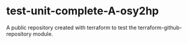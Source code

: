 # test-unit-complete-A-osy2hp
A public repository created with terraform to test the terraform-github-repository module.
